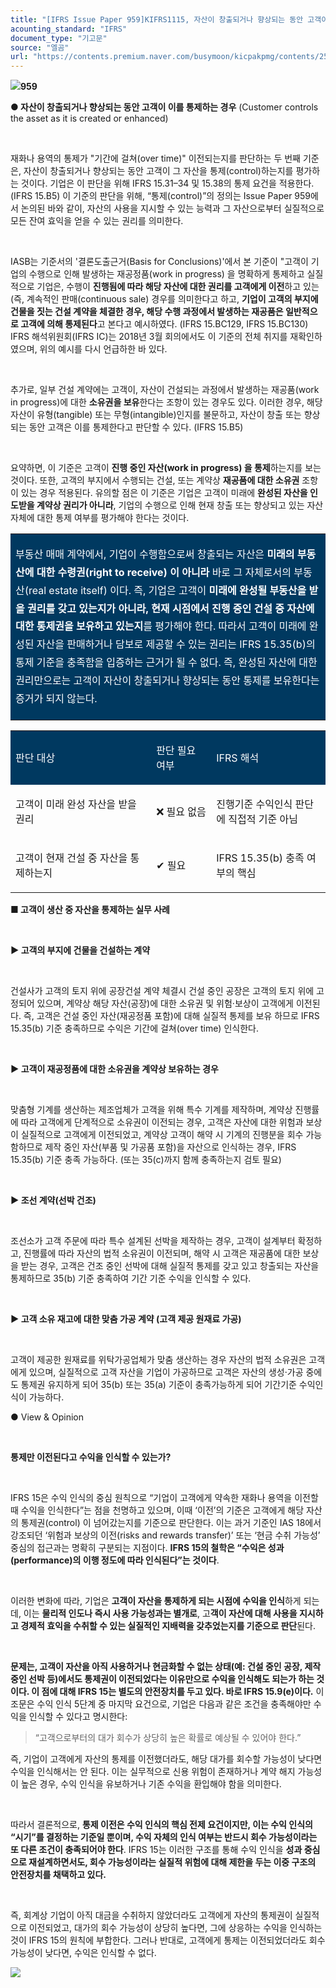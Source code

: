 ```yaml
---
title: "[IFRS Issue Paper 959]KIFRS1115, 자산이 창출되거나 향상되는 동안 고객이 통제하는 경우(over-time recognition)"
acounting_standard: "IFRS"
document_type: "기고문"
source: "엘곰"
url: "https://contents.premium.naver.com/busymoon/kicpakpmg/contents/250726132216467wo"
---
```

![](https://n2.news.naver.com/l.gif?type=content)**959**

**● 자산이 창출되거나 향상되는 동안 고객이 이를 통제하는 경우** (Customer controls the asset as it is created or enhanced)

​

재화나 용역의 통제가 "기간에 걸쳐(over time)" 이전되는지를 판단하는 두 번째 기준은, 자산이 창출되거나 향상되는 동안 고객이 그 자산을 통제(control)하는지를 평가하는 것이다. 기업은 이 판단을 위해 IFRS 15.31–34 및 15.38의 통제 요건을 적용한다. (IFRS 15.B5) 이 기준의 판단을 위해, “통제(control)”의 정의는 Issue Paper 959에서 논의된 바와 같이, 자산의 사용을 지시할 수 있는 능력과 그 자산으로부터 실질적으로 모든 잔여 효익을 얻을 수 있는 권리를 의미한다.

​

IASB는 기준서의 '결론도출근거(Basis for Conclusions)'에서 본 기준이 "고객이 기업의 수행으로 인해 발생하는 재공정품(work in progress) 을 명확하게 통제하고 실질적으로 기업은, 수행이 **진행됨에 따라 해당 자산에 대한 권리를 고객에게 이전**하고 있는(즉, 계속적인 판매(continuous sale) 경우를 의미한다고 하고, **기업이 고객의 부지에 건물을 짓는 건설 계약을 체결한 경우, 해당 수행 과정에서 발생하는 재공품은 일반적으로 고객에 의해 통제된다**고 본다고 예시하였다. (IFRS 15.BC129, IFRS 15.BC130) IFRS 해석위원회(IFRS IC)는 2018년 3월 회의에서도 이 기준의 전체 취지를 재확인하였으며, 위의 예시를 다시 언급하한 바 있다.

​

추가로, 일부 건설 계약에는 고객이, 자산이 건설되는 과정에서 발생하는 재공품(work in progress)에 대한 **소유권을 보유**한다는 조항이 있는 경우도 있다. 이러한 경우, 해당 자산이 유형(tangible) 또는 무형(intangible)인지를 불문하고, 자산이 창출 또는 향상되는 동안 고객은 이를 통제한다고 판단할 수 있다. (IFRS 15.B5)

​

요약하면, 이 기준은 고객이 **진행 중인 자산(work in progress) 을 통제**하는지를 보는 것이다. 또한, 고객의 부지에서 수행되는 건설, 또는 계약상 **재공품에 대한 소유권** 조항이 있는 경우 적용된다. 유의할 점은 이 기준은 기업은 고객이 미래에 **완성된 자산을 인도받을 계약상 권리가 아니라**, 기업의 수행으로 인해 현재 창출 또는 향상되고 있는 자산 자체에 대한 통제 여부를 평가해야 한다는 것이다.

<table style=""><tbody><tr><td colspan="3" rowspan="1" style="width: 99.99%; height: 129.0px;  background-color: #003960;"><div><p style="line-height:1.8;"><span style="color:#ffffff;">부동산 매매 계약에서, 기업이 수행함으로써 창출되는 자산은 </span><span style="color:#ffffff;"><b>미래의 부동산에 대한 수령권(right to receive) 이 아니라 </b></span><span style="color:#ffffff;">바로 그 자체로서의 부동산(real estate itself) 이다. 즉, 기업은 고객이 </span><span style="color:#ffffff;"><b>미래에 완성될 부동산을 받을 권리를 갖고 있는지가 아니라, 현재 시점에서 진행 중인 건설 중 자산에 대한 통제권을 보유하고 있는지</b></span><span style="color:#ffffff;">를 평가해야 한다. 따라서 고객이 미래에 완성된 자산을 판매하거나 담보로 제공할 수 있는 권리는 IFRS 15.35(b)의 통제 기준을 충족함을 입증하는 근거가 될 수 없다. 즉, 완성된 자산에 대한 권리만으로는 고객이 자산이 창출되거나 향상되는 동안 통제를 보유한다는 증거가 되지 않는다.</span></p></div></td></tr></tbody></table>

<table style=""><tbody><tr><td colspan="1" rowspan="1" style="width: 44.67%; height: 40.0px;  background-color: #003960;"><div><p style=""><span style="color:#ffffff;">​</span><span style="color:#ffffff;">판단 대상</span></p></div></td><td colspan="1" rowspan="1" style="width: 19.070000000000004%; height: 40.0px;  background-color: #003960;"><div><p style=""><span style="color:#ffffff;">판단 필요 여부</span></p></div></td><td colspan="1" rowspan="1" style="width: 36.28%; height: 40.0px;  background-color: #003960;"><div><p style=""><span style="color:#ffffff;">IFRS 해석</span></p></div></td></tr><tr><td colspan="1" rowspan="1" style="width: 44.67%; height: 40.0px;  "><div><p style=""><span style="">고객이 미래 완성 자산을 받을 권리</span></p></div></td><td colspan="1" rowspan="1" style="width: 19.070000000000004%; height: 40.0px;  "><div><p style=""><span style="">❌ 필요 없음</span></p></div></td><td colspan="1" rowspan="1" style="width: 36.28%; height: 40.0px;  "><div><p style=""><span style="">진행기준 수익인식 판단에 </span><span style="">직접적 기준 아님</span></p></div></td></tr><tr><td colspan="1" rowspan="1" style="width: 44.67%; height: 40.0px;  "><div><p style=""><span style="">고객이 현재 건설 중 자산을 통제하는지</span></p></div></td><td colspan="1" rowspan="1" style="width: 19.070000000000004%; height: 40.0px;  "><div><p style=""><span style="">✔ 필요</span></p></div></td><td colspan="1" rowspan="1" style="width: 36.28%; height: 40.0px;  "><div><p style=""><span style="">IFRS 15.35(b) 충족 여부의 핵심</span></p></div></td></tr></tbody></table>

**■ 고객이 생산 중 자산을 통제하는 실무 사례**

​

**▶ 고객의 부지에 건물을 건설하는 계약**

​

건설사가 고객의 토지 위에 공장건설 계약 체결시 건설 중인 공장은 고객의 토지 위에 고정되어 있으며, 계약상 해당 자산(공장)에 대한 소유권 및 위험·보상이 고객에게 이전된다. 즉, 고객은 건설 중인 자산(재공정품 포함)에 대해 실질적 통제를 보유 하므로 IFRS 15.35(b) 기준 충족하므로 수익은 기간에 걸쳐(over time) 인식한다.

​

**▶ 고객이 재공정품에 대한 소유권을 계약상 보유하는 경우**

**​**

맞춤형 기계를 생산하는 제조업체가 고객을 위해 특수 기계를 제작하며, 계약상 진행률에 따라 고객에게 단계적으로 소유권이 이전되는 경우, 고객은 자산에 대한 위험과 보상이 실질적으로 고객에게 이전되었고, 계약상 고객이 해약 시 기계의 진행분을 회수 가능함하므로 제작 중인 자산(부품 및 가공품 포함)을 자산으로 인식하는 경우, IFRS 15.35(b) 기준 충족 가능하다. (또는 35(c)까지 함께 충족하는지 검토 필요)

​

**▶ 조선 계약(선박 건조)**

**​**

조선소가 고객 주문에 따라 특수 설계된 선박을 제작하는 경우, 고객이 설계부터 확정하고, 진행률에 따라 자산의 법적 소유권이 이전되며, 해약 시 고객은 재공품에 대한 보상을 받는 경우, 고객은 건조 중인 선박에 대해 실질적 통제를 갖고 있고 창출되는 자산을 통제하므로 35(b) 기준 충족하여 기간 기준 수익을 인식할 수 있다.

​

**▶ 고객 소유 재고에 대한 맞춤 가공 계약 (고객 제공 원재료 가공)**

**​**

고객이 제공한 원재료를 위탁가공업체가 맞춤 생산하는 경우 자산의 법적 소유권은 고객에게 있으며, 실질적으로 고객 자산을 기업이 가공하므로 고객은 자산의 생성·가공 중에도 통제권 유지하게 되어 35(b) 또는 35(a) 기준이 충족가능하게 되어 기간기준 수익인식이 가능하다.

● View & Opinion

​

**통제만 이전된다고 수익을 인식할 수 있는가?**

​

IFRS 15은 수익 인식의 중심 원칙으로 “기업이 고객에게 약속한 재화나 용역을 이전할 때 수익을 인식한다”는 점을 천명하고 있으며, 이때 ‘이전’의 기준은 고객에게 해당 자산의 통제권(control) 이 넘어갔는지를 기준으로 판단한다. 이는 과거 기준인 IAS 18에서 강조되던 ‘위험과 보상의 이전(risks and rewards transfer)’ 또는 ‘현금 수취 가능성’ 중심의 접근과는 명확히 구분되는 지점이다. **IFRS 15의 철학은 “수익은 성과(performance)의 이행 정도에 따라 인식된다”는 것이다**.

​

이러한 변화에 따라, 기업은 **고객이 자산을 통제하게 되는 시점에 수익을 인식**하게 되는데, 이는 **물리적 인도나 즉시 사용 가능성과는 별개로**, 고**객이 자산에 대해 사용을 지시하고 경제적 효익을 수취할 수 있는 실질적인 지배력을 갖추었는지를 기준으로 판단**된다.

​

**문제는, 고객이 자산을 아직 사용하거나 현금화할 수 없는 상태(예: 건설 중인 공장, 제작 중인 선박 등)에서도 통제권이 이전되었다는 이유만으로 수익을 인식해도 되는가 하는 것이다. 이 점에 대해 IFRS 15는 별도의 안전장치를 두고 있다. 바로 IFRS 15.9(e)이다.** 이 조문은 수익 인식 5단계 중 마지막 요건으로, 기업은 다음과 같은 조건을 충족해야만 수익을 인식할 수 있다고 명시한다:

> “고객으로부터의 대가 회수가 상당히 높은 확률로 예상될 수 있어야 한다.”

즉, 기업이 고객에게 자산의 통제를 이전했더라도, 해당 대가를 회수할 가능성이 낮다면 수익을 인식해서는 안 된다. 이는 실무적으로 신용 위험이 존재하거나 계약 해지 가능성이 높은 경우, 수익 인식을 유보하거나 기존 수익을 환입해야 함을 의미한다.

​

따라서 결론적으로, **통제 이전은 수익 인식의 핵심 전제 요건이지만, 이는 수익 인식의 “시기”를 결정하는 기준일 뿐이며, 수익 자체의 인식 여부는 반드시 회수 가능성이라는 또 다른 조건이 충족되어야 한다**. IFRS 15는 이러한 구조를 통해 수익 인식을 **성과 중심으로 재설계하면서도, 회수 가능성이라는 실질적 위험에 대해 제한을 두는 이중 구조의 안전장치를 채택하고 있다.**

**​**

즉, 회계상 기업이 아직 대금을 수취하지 않았더라도 고객에게 자산의 통제권이 실질적으로 이전되었고, 대가의 회수 가능성이 상당히 높다면, 그에 상응하는 수익을 인식하는 것이 IFRS 15의 원칙에 부합한다. 그러나 반대로, 고객에게 통제는 이전되었더라도 회수 가능성이 낮다면, 수익은 인식할 수 없다.

![](https://scs-phinf.pstatic.net/MjAyNTA3MjZfMTE4/MDAxNzUzNTAzNTQ3NzYz.IDUOzOipdzmChv9_1Oww0n92Cy7ipBjrySYKInpyloIg.PzwkIoFtCE8q4uUeEiX1-jxYaXHV1KuKlgcKJyno_gwg.PNG/image.png?type=w800)

​